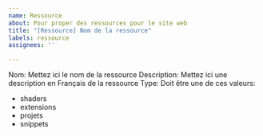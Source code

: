 ```yaml
---
name: Ressource
about: Pour proper des ressources pour le site web
title: "[Ressource] Nom de la ressource"
labels: ressource
assignees: ''

---
```


Nom: Mettez ici le nom de la ressource
Description: Mettez ici une description en Français de la ressource
Type: Doit être une de ces valeurs:
- shaders
- extensions
- projets
- snippets
